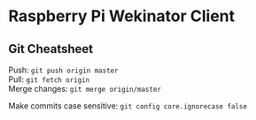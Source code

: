 # Raspberry Pi Wekinator Client

## Git Cheatsheet

Push: `git push origin master`  
Pull: `git fetch origin`  
Merge changes: `git merge origin/master`

Make commits case sensitive: `git config core.ignorecase false`